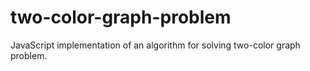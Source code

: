 # two-color-graph-problem
JavaScript implementation of an algorithm for solving two-color graph problem.
